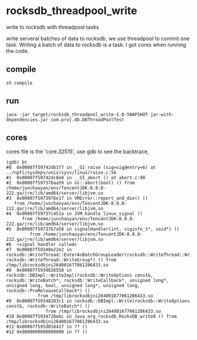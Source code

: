 # rocksdb_threadpool_write
write to rocksdb with threadpool tasks

write serveral batches of data to rocksdb, we use threadpool to commit one task.
Writing a batch of data to rocksdb is a task. I got cores when running the code.

## compile
```
sh compile
```

## run
```
java -jar target/rocksdb_threadpool_write-1.0-SNAPSHOT-jar-with-dependencies.jar com.proj.db.DBThreadPoolTest
```

## cores
cores file is the 'core.32515',
use gdb to see the backtrace,
```
(gdb) bt
#0  0x00007f59742db1f7 in __GI_raise (sig=sig@entry=6) at ../nptl/sysdeps/unix/sysv/linux/raise.c:56
#1  0x00007f59742dc8e8 in __GI_abort () at abort.c:90
#2  0x00007f59737baa59 in os::abort(bool) () from /home/junchaoyan/env/TencentJDK-8.0.0-222.ga/jre/lib/amd64/server/libjvm.so
#3  0x00007f5973976e17 in VMError::report_and_die() ()
   from /home/junchaoyan/env/TencentJDK-8.0.0-222.ga/jre/lib/amd64/server/libjvm.so
#4  0x00007f59737c451a in JVM_handle_linux_signal ()
      from /home/junchaoyan/env/TencentJDK-8.0.0-222.ga/jre/lib/amd64/server/libjvm.so
#5  0x00007f59737b7a58 in signalHandler(int, siginfo_t*, void*) ()
         from /home/junchaoyan/env/TencentJDK-8.0.0-222.ga/jre/lib/amd64/server/libjvm.so
#6  <signal handler called>
#7  0x00007f59348e22e2 in rocksdb::WriteThread::EnterAsBatchGroupLeader(rocksdb::WriteThread::Writer*, rocksdb::WriteThread::WriteGroup*) () from /tmp/librocksdbjni264001677061206433.so
#8  0x00007f5934826558 in rocksdb::DBImpl::WriteImpl(rocksdb::WriteOptions const&, rocksdb::WriteBatch*, rocksdb::WriteCallback*, unsigned long*, unsigned long, bool, unsigned long*, unsigned long, rocksdb::PreReleaseCallback*) ()
            from /tmp/librocksdbjni264001677061206433.so
#9  0x00007f59348283c1 in rocksdb::DBImpl::Write(rocksdb::WriteOptions const&, rocksdb::WriteBatch*) ()
               from /tmp/librocksdbjni264001677061206433.so
#10 0x00007f5934720ebc in Java_org_rocksdb_RocksDB_write0 () from /tmp/librocksdbjni264001677061206433.so
#11 0x00007f595d018427 in ?? ()
#12 0x0000000000000000 in ?? ()
```
